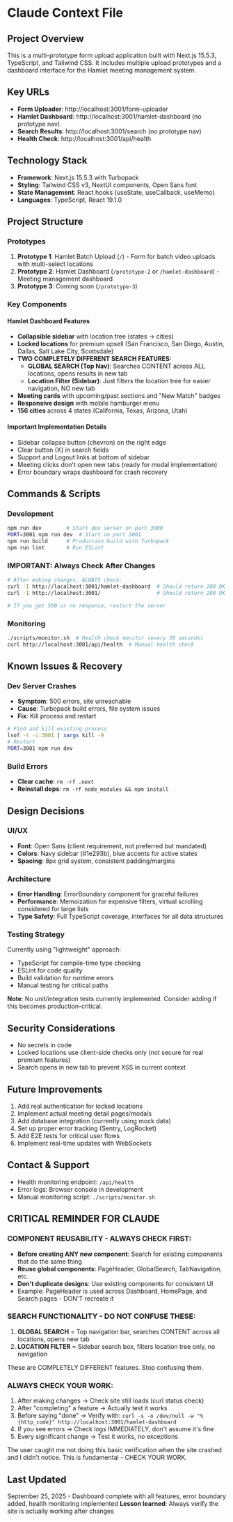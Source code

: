 # Claude Context File

## Project Overview
This is a multi-prototype form upload application built with Next.js 15.5.3, TypeScript, and Tailwind CSS. It includes multiple upload prototypes and a dashboard interface for the Hamlet meeting management system.

## Key URLs
- **Form Uploader**: http://localhost:3001/form-uploader
- **Hamlet Dashboard**: http://localhost:3001/hamlet-dashboard (no prototype nav)
- **Search Results**: http://localhost:3001/search (no prototype nav)
- **Health Check**: http://localhost:3001/api/health

## Technology Stack
- **Framework**: Next.js 15.5.3 with Turbopack
- **Styling**: Tailwind CSS v3, NextUI components, Open Sans font
- **State Management**: React hooks (useState, useCallback, useMemo)
- **Languages**: TypeScript, React 19.1.0

## Project Structure

### Prototypes
1. **Prototype 1**: Hamlet Batch Upload (`/`) - Form for batch video uploads with multi-select locations
2. **Prototype 2**: Hamlet Dashboard (`/prototype-2` or `/hamlet-dashboard`) - Meeting management dashboard
3. **Prototype 3**: Coming soon (`/prototype-3`)

### Key Components

#### Hamlet Dashboard Features
- **Collapsible sidebar** with location tree (states → cities)
- **Locked locations** for premium upsell (San Francisco, San Diego, Austin, Dallas, Salt Lake City, Scottsdale)
- **TWO COMPLETELY DIFFERENT SEARCH FEATURES:**
  - **GLOBAL SEARCH (Top Nav)**: Searches CONTENT across ALL locations, opens results in new tab
  - **Location Filter (Sidebar)**: Just filters the location tree for easier navigation, NO new tab
- **Meeting cards** with upcoming/past sections and "New Match" badges
- **Responsive design** with mobile hamburger menu
- **156 cities** across 4 states (California, Texas, Arizona, Utah)

#### Important Implementation Details
- Sidebar collapse button (chevron) on the right edge
- Clear button (X) in search fields
- Support and Logout links at bottom of sidebar
- Meeting clicks don't open new tabs (ready for modal implementation)
- Error boundary wraps dashboard for crash recovery

## Commands & Scripts

### Development
```bash
npm run dev        # Start dev server on port 3000
PORT=3001 npm run dev  # Start on port 3001
npm run build      # Production build with Turbopack
npm run lint       # Run ESLint
```

### IMPORTANT: Always Check After Changes
```bash
# After making changes, ALWAYS check:
curl -I http://localhost:3001/hamlet-dashboard  # Should return 200 OK
curl -I http://localhost:3001/                  # Should return 200 OK

# If you get 500 or no response, restart the server
```

### Monitoring
```bash
./scripts/monitor.sh  # Health check monitor (every 30 seconds)
curl http://localhost:3001/api/health  # Manual health check
```

## Known Issues & Recovery

### Dev Server Crashes
- **Symptom**: 500 errors, site unreachable
- **Cause**: Turbopack build errors, file system issues
- **Fix**: Kill process and restart
```bash
# Find and kill existing process
lsof -t -i:3001 | xargs kill -9
# Restart
PORT=3001 npm run dev
```

### Build Errors
- **Clear cache**: `rm -rf .next`
- **Reinstall deps**: `rm -rf node_modules && npm install`

## Design Decisions

### UI/UX
- **Font**: Open Sans (client requirement, not preferred but mandated)
- **Colors**: Navy sidebar (#1e293b), blue accents for active states
- **Spacing**: 8px grid system, consistent padding/margins

### Architecture
- **Error Handling**: ErrorBoundary component for graceful failures
- **Performance**: Memoization for expensive filters, virtual scrolling considered for large lists
- **Type Safety**: Full TypeScript coverage, interfaces for all data structures

### Testing Strategy
Currently using "lightweight" approach:
- TypeScript for compile-time type checking
- ESLint for code quality
- Build validation for runtime errors
- Manual testing for critical paths

**Note**: No unit/integration tests currently implemented. Consider adding if this becomes production-critical.

## Security Considerations
- No secrets in code
- Locked locations use client-side checks only (not secure for real premium features)
- Search opens in new tab to prevent XSS in current context

## Future Improvements
1. Add real authentication for locked locations
2. Implement actual meeting detail pages/modals
3. Add database integration (currently using mock data)
4. Set up proper error tracking (Sentry, LogRocket)
5. Add E2E tests for critical user flows
6. Implement real-time updates with WebSockets

## Contact & Support
- Health monitoring endpoint: `/api/health`
- Error logs: Browser console in development
- Manual monitoring script: `./scripts/monitor.sh`

## CRITICAL REMINDER FOR CLAUDE

### COMPONENT REUSABILITY - ALWAYS CHECK FIRST:
- **Before creating ANY new component**: Search for existing components that do the same thing
- **Reuse global components**: PageHeader, GlobalSearch, TabNavigation, etc.
- **Don't duplicate designs**: Use existing components for consistent UI
- Example: PageHeader is used across Dashboard, HomePage, and Search pages - DON'T recreate it

### SEARCH FUNCTIONALITY - DO NOT CONFUSE THESE:
1. **GLOBAL SEARCH** = Top navigation bar, searches CONTENT across all locations, opens new tab
2. **LOCATION FILTER** = Sidebar search box, filters location tree only, no navigation

These are COMPLETELY DIFFERENT features. Stop confusing them.

### ALWAYS CHECK YOUR WORK:
1. After making changes → Check site still loads (curl status check)
2. After "completing" a feature → Actually test it works
3. Before saying "done" → Verify with: `curl -s -o /dev/null -w "%{http_code}" http://localhost:3001/hamlet-dashboard`
4. If you see errors → Check logs IMMEDIATELY, don't assume it's fine
5. Every significant change → Test it works, no exceptions

The user caught me not doing this basic verification when the site crashed and I didn't notice. This is fundamental - CHECK YOUR WORK.

## Last Updated
September 25, 2025 - Dashboard complete with all features, error boundary added, health monitoring implemented
**Lesson learned**: Always verify the site is actually working after changes